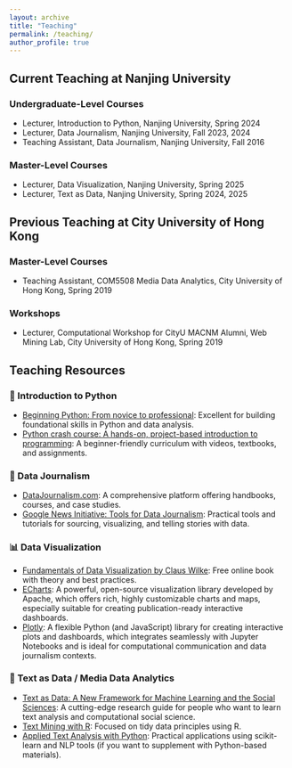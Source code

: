 ```yaml
---
layout: archive
title: "Teaching"
permalink: /teaching/
author_profile: true
---
```


## Current Teaching at Nanjing University
### Undergraduate-Level Courses
- Lecturer, Introduction to Python, Nanjing University, Spring 2024
- Lecturer, Data Journalism, Nanjing University, Fall 2023, 2024
- Teaching Assistant, Data Journalism, Nanjing University, Fall 2016

### Master-Level Courses
- Lecturer, Data Visualization, Nanjing University, Spring 2025
- Lecturer, Text as Data, Nanjing University, Spring 2024, 2025

## Previous Teaching at City University of Hong Kong
### Master-Level Courses
- Teaching Assistant, COM5508 Media Data Analytics, City University of Hong Kong, Spring 2019
 
### Workshops
- Lecturer, Computational Workshop for CityU MACNM Alumni, Web Mining Lab, City University of Hong Kong, Spring 2019

## Teaching Resources
### 🐍 Introduction to Python

- [Beginning Python: From novice to professional](https://link.springer.com/book/10.1007/978-1-4842-0030-8): Excellent for building foundational skills in Python and data analysis.
- [Python crash course: A hands-on, project-based introduction to programming](https://nostarch.com/pythoncrashcourse3e): A beginner-friendly curriculum with videos, textbooks, and assignments.

### 📰 Data Journalism
- [DataJournalism.com](https://datajournalism.com/): A comprehensive platform offering handbooks, courses, and case studies.
- [Google News Initiative: Tools for Data Journalism](https://newsinitiative.withgoogle.com/resources/trainings/data-journalism/): Practical tools and tutorials for sourcing, visualizing, and telling stories with data.

### 📊 Data Visualization
- [Fundamentals of Data Visualization by Claus Wilke](https://clauswilke.com/dataviz/): Free online book with theory and best practices.
- [ECharts](https://echarts.apache.org/): A powerful, open-source visualization library developed by Apache, which offers rich, highly customizable charts and maps, especially suitable for creating publication-ready interactive dashboards.
- [Plotly](https://plotly.com/): A flexible Python (and JavaScript) library for creating interactive plots and dashboards, which integrates seamlessly with Jupyter Notebooks and is ideal for computational communication and data journalism contexts.
  
### 📘 Text as Data / Media Data Analytics
- [Text as Data: A New Framework for Machine Learning and the Social Sciences](https://press.princeton.edu/books/paperback/9780691207551/text-as-data): A cutting-edge research guide for people who want to learn text analysis and computational social science.
- [Text Mining with R](https://www.tidytextmining.com/): Focused on tidy data principles using R.
- [Applied Text Analysis with Python](https://www.oreilly.com/library/view/applied-text-analysis/9781491963036/): Practical applications using scikit-learn and NLP tools (if you want to supplement with Python-based materials).

